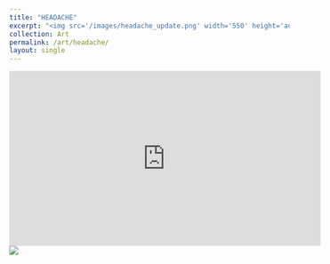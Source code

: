 ```yaml
---
title: "HEADACHE"
excerpt: "<img src='/images/headache_update.png' width='550' height='auto'>"
collection: Art
permalink: /art/headache/
layout: single
---
```

<iframe width="560" height="315" src="https://www.youtube.com/embed/xpqY1DgAmT8?si=eBmMQ7w_hd1pEzA9" title="YouTube video player" frameborder="0" allow="accelerometer; autoplay; clipboard-write; encrypted-media; gyroscope; picture-in-picture; web-share" referrerpolicy="strict-origin-when-cross-origin" allowfullscreen></iframe>

<img src='/images/headache_update.png'>